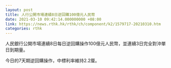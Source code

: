 ```yaml
---
layout: post
title: 人行公開市場連續8日逆回購100億元人民幣
date: 2021-03-10 09:42:14.000000000 +08:00
link: https://news.rthk.hk/rthk/ch/component/k2/1579717-20210310.htm
categories: rthk
---
```


人民銀行公開市場連續8日每日逆回購操作100億元人民幣，並連續3日完全對沖單日到期量。

今日的7天期逆回購操作，中標利率維持2.2厘。
